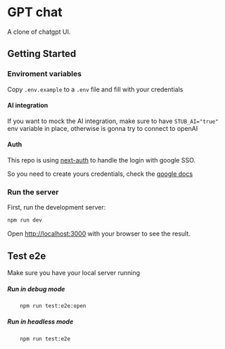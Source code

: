 # GPT chat

A clone of chatgpt UI.

## Getting Started

### Enviroment variables

Copy `.env.example` to a `.env` file and fill with your credentials

#### AI integration

If you want to mock the AI integration, make sure to have `STUB_AI="true"` env variable in place, otherwise is gonna try to connect to openAI

#### Auth

This repo is using [next-auth](https://next-auth.js.org/) to handle the login with google SSO.

So you need to create yours credentials, check the [google docs](https://developers.google.com/identity/protocols/oauth2)


### Run the server

First, run the development server:

```bash
npm run dev
```

Open [http://localhost:3000](http://localhost:3000) with your browser to see the result.


## Test e2e

Make sure you have your local server running

##### Run in debug mode

```bash
    npm run test:e2e:open
```    

##### Run in headless mode

```bash
    npm run test:e2e
```    